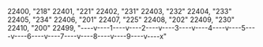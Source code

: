 ﻿22400, "218"
22401, "221"
22402, "231"
22403, "232"
22404, "233"
22405, "234"
22406, "201"
22407, "225"
22408, "202"
22409, "230"
22410, "200"
22499, "----v----1----v----2----v----3----v----4----v----5----v----6----v----7----v----8----v----9----v----x"
